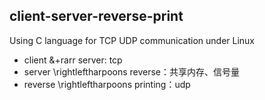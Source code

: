 ## client-server-reverse-print
Using C language for TCP UDP communication under Linux

- client &+rarr server: tcp
- server \rightleftharpoons reverse：共享内存、信号量
- reverse \rightleftharpoons printing：udp
